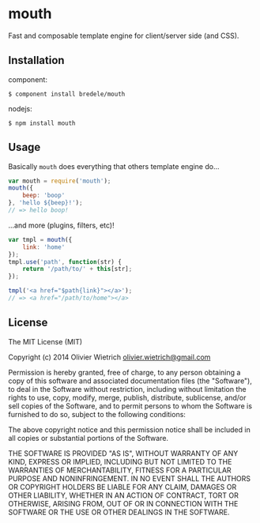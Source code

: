 mouth
=====

  Fast and composable template engine for client/server side (and CSS).

## Installation

component:

    $ component install bredele/mouth

nodejs:

    $ npm install mouth

## Usage

  Basically `mouth` does everything that others template engine do...

```js
var mouth = require('mouth');
mouth({
	beep: 'boop'
}, 'hello ${beep}!');
// => hello boop!
```

  ...and more (plugins, filters, etc)!

```js
var tmpl = mouth({
	link: 'home'
});
tmpl.use('path', function(str) {
	return '/path/to/' + this[str];
});

tmpl('<a href="$path{link}"></a>');
// => <a href="/path/to/home"></a>
```

<!-- 
## API

### plugins -->

## License

The MIT License (MIT)

Copyright (c) 2014 Olivier Wietrich <olivier.wietrich@gmail.com>

Permission is hereby granted, free of charge, to any person obtaining a copy of this software and associated documentation files (the "Software"), to deal in the Software without restriction, including without limitation the rights to use, copy, modify, merge, publish, distribute, sublicense, and/or sell copies of the Software, and to permit persons to whom the Software is furnished to do so, subject to the following conditions:

The above copyright notice and this permission notice shall be included in all copies or substantial portions of the Software.

THE SOFTWARE IS PROVIDED "AS IS", WITHOUT WARRANTY OF ANY KIND, EXPRESS OR IMPLIED, INCLUDING BUT NOT LIMITED TO THE WARRANTIES OF MERCHANTABILITY, FITNESS FOR A PARTICULAR PURPOSE AND NONINFRINGEMENT. IN NO EVENT SHALL THE AUTHORS OR COPYRIGHT HOLDERS BE LIABLE FOR ANY CLAIM, DAMAGES OR OTHER LIABILITY, WHETHER IN AN ACTION OF CONTRACT, TORT OR OTHERWISE, ARISING FROM, OUT OF OR IN CONNECTION WITH THE SOFTWARE OR THE USE OR OTHER DEALINGS IN THE SOFTWARE.
